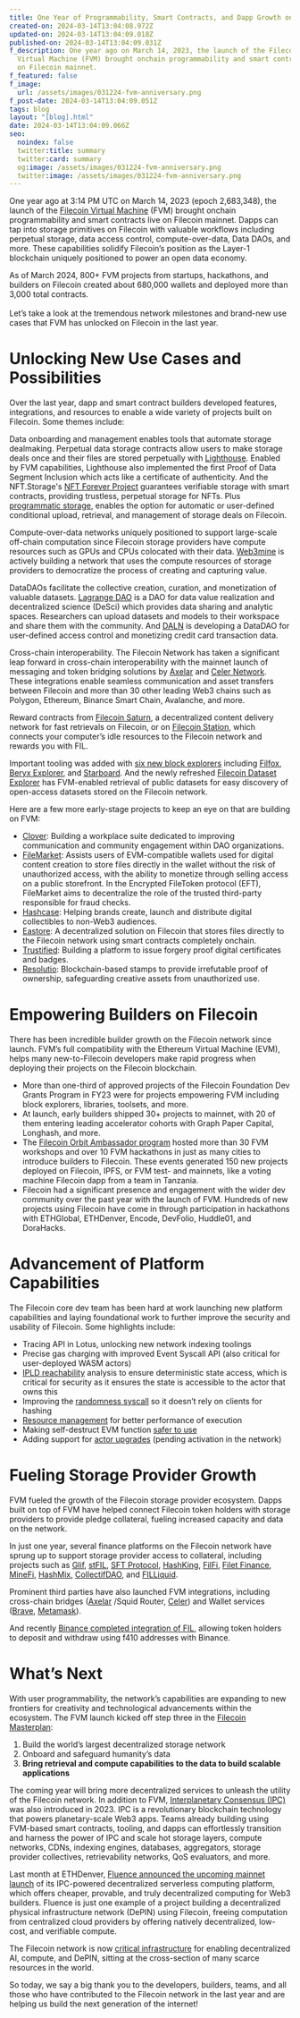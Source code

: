 ```yaml
---
title: One Year of Programmability, Smart Contracts, and Dapp Growth on Filecoin
created-on: 2024-03-14T13:04:08.972Z
updated-on: 2024-03-14T13:04:09.018Z
published-on: 2024-03-14T13:04:09.031Z
f_description: One year ago on March 14, 2023, the launch of the Filecoin
  Virtual Machine (FVM) brought onchain programmability and smart contracts live
  on Filecoin mainnet.
f_featured: false
f_image:
  url: /assets/images/031224-fvm-anniversary.png
f_post-date: 2024-03-14T13:04:09.051Z
tags: blog
layout: "[blog].html"
date: 2024-03-14T13:04:09.066Z
seo:
  noindex: false
  twitter:title: summary
  twitter:card: summary
  og:image: /assets/images/031224-fvm-anniversary.png
  twitter:image: /assets/images/031224-fvm-anniversary.png
---
```

One year ago at 3:14 PM UTC on March 14, 2023 (epoch 2,683,348), the launch of the [Filecoin Virtual Machine](https://fvm.filecoin.io/) (FVM) brought onchain programmability and smart contracts live on Filecoin mainnet. Dapps can tap into storage primitives on Filecoin with valuable workflows including perpetual storage, data access control, compute-over-data, Data DAOs, and more. These capabilities solidify Filecoin’s position as the Layer-1 blockchain uniquely positioned to power an open data economy. 

As of March 2024, 800+ FVM projects from startups, hackathons, and builders on Filecoin created about 680,000 wallets and deployed more than 3,000 total contracts.\
\
Let’s take a look at the tremendous network milestones and brand-new use cases that FVM has unlocked on Filecoin in the last year.

# Unlocking New Use Cases and Possibilities

Over the last year, dapp and smart contract builders developed features, integrations, and resources to enable a wide variety of projects built on Filecoin. Some themes include: 

Data onboarding and management enables tools that automate storage dealmaking. Perpetual data storage contracts allow users to make storage deals once and their files are stored perpetually with [Lighthouse](https://www.lighthouse.storage/). Enabled by FVM capabilities, Lighthouse also implemented the first Proof of Data Segment Inclusion which acts like a certificate of authenticity. And the NFT.Storage's [NFT Forever Project](https://blog.nft.storage/posts/2023-03-14-announcing-nft-forever-project) guarantees verifiable storage with smart contracts, providing trustless, perpetual storage for NFTs. Plus [programmatic storage,](https://github.com/filecoin-project/community/discussions/676) enables the option for automatic or user-defined conditional upload, retrieval, and management of storage deals on Filecoin. 

Compute-over-data networks uniquely positioned to support large-scale off-chain computation since Filecoin storage providers have compute resources such as GPUs and CPUs colocated with their data.  [Web3mine](https://www.web3mine.io/) is actively building a network that uses the compute resources of storage providers to democratize the process of creating and capturing value. 

DataDAOs facilitate the collective creation, curation, and monetization of valuable datasets. [Lagrange DAO](https://lagrangedao.org/main) is a DAO for data value realization and decentralized science (DeSci) which provides data sharing and analytic spaces. Researchers can upload datasets and models to their workspace and share them with the community. And [DALN](https://app.daln.io/) is developing a DataDAO for user-defined access control and monetizing credit card transaction data. 

Cross-chain interoperability. The Filecoin Network has taken a significant leap forward in cross-chain interoperability with the mainnet launch of messaging and token bridging solutions by [Axelar](https://axelar.network/how-axelar-works) and [Celer Network](https://celer.network/). These integrations enable seamless communication and asset transfers between Filecoin and more than 30 other leading Web3 chains such as Polygon, Ethereum, Binance Smart Chain, Avalanche, and more.

Reward contracts from [Filecoin Saturn](https://saturn.tech/), a decentralized content delivery network for fast retrievals on Filecoin, or on [Filecoin Station](https://www.filstation.app/), which connects your computer’s idle resources to the Filecoin network and rewards you with FIL.

Important tooling was added with [six new block explorers](https://filecoin-io.ipns.dweb.link/blog/posts/the-fvm-imaginarium-block-explorers/) including [Filfox](https://filfox.info/), [Beryx Explorer](https://beryx.zondax.ch/), and [Starboard](https://fvm.starboard.ventures/calibration/explorer). And the newly refreshed [Filecoin Dataset Explorer](https://datasets.filecoin.io/) has FVM-enabled retrieval of public datasets for easy discovery of open-access datasets stored on the Filecoin network.

Here are a few more early-stage projects to keep an eye on that are building on FVM:

* [Clover](https://useclover.xyz/): Building a workplace suite dedicated to improving communication and community engagement within DAO organizations. 
* [FileMarket](https://filemarket.xyz/): Assists users of EVM-compatible wallets used for digital content creation to store files directly in the wallet without the risk of unauthorized access, with the ability to monetize through selling access on a public storefront. In the Encrypted FileToken protocol (EFT), FileMarket aims to decentralize the role of the trusted third-party responsible for fraud checks. 
* [Hashcase](https://www.hashcase.co/): Helping brands create, launch and distribute digital collectibles to non-Web3 audiences.
* [Eastore](https://eastore-filecoin.vercel.app/): A decentralized solution on Filecoin that stores files directly to the Filecoin network using smart contracts completely onchain. 
* [Trustified](https://www.trustified.xyz/): Building a platform to issue forgery proof digital certificates and badges.
* [Resolutio](https://resolutio.ai/): Blockchain-based stamps to provide irrefutable proof of ownership, safeguarding creative assets from unauthorized use.

# Empowering Builders on Filecoin

There has been incredible builder growth on the Filecoin network since launch. FVM’s full compatibility with the Ethereum Virtual Machine (EVM), helps many new-to-Filecoin developers make rapid progress when deploying their projects on the Filecoin blockchain.

* More than one-third of approved projects of the Filecoin Foundation Dev Grants Program in FY23 were for projects empowering FVM including block explorers, libraries, toolsets, and more. 
* At launch, early builders shipped 30+ projects to mainnet, with 20 of them entering leading accelerator cohorts with Graph Paper Capital, Longhash, and more. 
* The [Filecoin Orbit Ambassador program](https://fil.org/blog/orbit-year-in-review-growing-a-global-community-of-builders/) hosted more than 30 FVM workshops and over 10 FVM hackathons in just as many cities to introduce builders to Filecoin. These events generated 150 new projects deployed on Filecoin, IPFS, or FVM test- and mainnets, like a voting machine Filecoin dapp from a team in Tanzania.
* Filecoin had a significant presence and engagement with the wider dev community over the past year with the launch of FVM. Hundreds of new projects using Filecoin have come in through participation in hackathons with ETHGlobal, ETHDenver, Encode, DevFolio, Huddle01, and DoraHacks.

# Advancement of Platform Capabilities

The Filecoin core dev team has been hard at work launching new platform capabilities and laying foundational work to further improve the security and usability of Filecoin. Some highlights include:

* Tracing API in Lotus, unlocking new network indexing toolings 
* Precise gas charging with improved Event Syscall API (also critical for user-deployed WASM actors)
* [IPLD reachability](https://github.com/filecoin-project/ref-fvm/pull/1824) analysis to ensure deterministic state access, which is critical for security as it ensures the state is accessible to the actor that owns this
* Improving the [randomness syscall](https://github.com/filecoin-project/ref-fvm/pull/1842) so it doesn’t rely on clients for hashing
* [Resource management](https://github.com/filecoin-project/ref-fvm/pull/1747) for better performance of execution
* Making self-destruct EVM function [safer to use](https://github.com/filecoin-project/ref-fvm/issues/1837)
* Adding support for [actor upgrades](https://github.com/filecoin-project/ref-fvm/pull/1866) (pending activation in the network)

# Fueling Storage Provider Growth

FVM fueled the growth of the Filecoin storage provider ecosystem. Dapps built on top of FVM have helped connect Filecoin token holders with storage providers to provide pledge collateral, fueling increased capacity and data on the network.

In just one year, several finance platforms on the Filecoin network have sprung up to support storage provider access to collateral, including projects such as [Glif](https://www.glif.io/en), [stFIL](https://stfil.io/#/), [SFT Protocol](https://www.sftproject.io/), [HashKing](https://www.hashking.fi/), [FilFi](https://filfi.io/), [Filet Finance](https://www.filet.finance/), [MineFi](https://www.minefi.io/), [HashMix](https://hashmix.org/en/), [CollectifDAO](https://www.collectif.finance/), and [FILLiquid](https://filliquid.io/). 

Prominent third parties have also launched FVM integrations, including cross-chain bridges ([Axelar](https://axelar.network/blog/filecoin-cross-chain-datadaos-axelar-and-fvm) /Squid Router, [Celer](https://blog.celer.network/2023/03/20/celer-cbridge-and-im-support-launched-on-the-filecoin-virtual-machine-fvm/)) and Wallet services ([Brave](https://brave.com/), [Metamask](https://metamask.io/)).

And recently [Binance completed integration of FIL](https://www.binance.com/en/support/announcement/binance-completes-integration-of-filecoin-fil-on-filevm-network-opens-deposits-5af3fc32fe71451ba942799189ae4d0a), allowing token holders to deposit and withdraw using f410 addresses with Binance.

# What’s Next

With user programmability, the network’s capabilities are expanding to new frontiers for creativity and technological advancements within the ecosystem. The FVM launch kicked off step three in the [Filecoin Masterplan](https://filecoin.io/blog/posts/the-filecoin-masterplan/):

1. Build the world’s largest decentralized storage network
2. Onboard and safeguard humanity’s data
3. **Bring retrieval and compute capabilities to the data to build scalable applications**

The coming year will bring more decentralized services to unleash the utility of the Filecoin network. In addition to FVM, [Interplanetary Consensus (IPC)](https://www.ipc.space/) was also introduced in 2023. IPC is a revolutionary blockchain technology that powers planetary-scale Web3 apps. Teams already building using FVM-based smart contracts, tooling, and dapps can effortlessly transition and harness the power of IPC and scale hot storage layers, compute networks, CDNs, indexing engines, databases, aggregators, storage provider collectives, retrievability networks, QoS evaluators, and more.

Last month at ETHDenver, [Fluence announced the upcoming mainnet launch](https://filecoin.io/blog/posts/interplanetary-consensus--fluence-power-the-future-of-cloudless-computing/?utm_source=upload.fil.org&utm_medium=newsletter&utm_campaign=the-depin-opportunity) of its IPC-powered decentralized serverless computing platform, which offers cheaper, provable, and truly decentralized computing for Web3 builders. Fluence is just one example of a project building a decentralized physical infrastructure network (DePIN) using Filecoin, freeing computation from centralized cloud providers by offering natively decentralized, low-cost, and verifiable compute. 

The Filecoin network is now [critical infrastructure](https://twitter.com/duckie_han/status/1765523492706173314) for enabling decentralized AI, compute, and DePIN, sitting at the cross-section of many scarce resources in the world.

So today, we say a big thank you to the developers, builders, teams, and all those who have contributed to the Filecoin network in the last year and are helping us build the next generation of the internet!